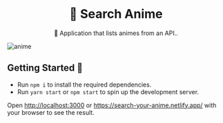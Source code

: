 <h1 align="center">
    <a">🔗 Search Anime</a>
</h1>
<p align="center">🚀 Application that lists animes from an API..</p>

![anime](https://user-images.githubusercontent.com/56550632/135221881-f208468b-f66d-436e-b3fd-b035e0f0aae6.png)

## Getting Started  🚀 

* Run `npm i` to install the required dependencies.
* Run `yarn start` or `npm start` to spin up the development server.

Open [http://localhost:3000](http://localhost:3000) or https://search-your-anime.netlify.app/ with your browser to see the result.





